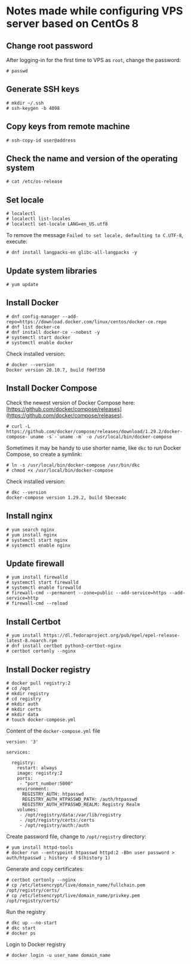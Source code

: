 # Notes made while configuring VPS server based on CentOs 8

## Change root password

After logging-in for the first time to VPS as `root`, change the password:

```
# passwd
```

## Generate SSH keys

```
# mkdir ~/.ssh
# ssh-keygen -b 4098
```

## Copy keys from remote machine

```
# ssh-copy-id user@address
```

## Check the name and version of the operating system

```
# cat /etc/os-release
```

## Set locale

```
# localectl
# localectl list-locales
# localectl set-locale LANG=en_US.utf8
```

To remove the message `Failed to set locale, defaulting to C.UTF-8`, execute:

```
# dnf install langpacks-en glibc-all-langpacks -y
```

## Update system libraries

```
# yum update
```

## Install Docker

```
# dnf config-manager --add-repo=https://download.docker.com/linux/centos/docker-ce.repo
# dnf list docker-ce
# dnf install docker-ce --nobest -y
# systemctl start docker
# systemctl enable docker
```

Check installed version:

```
# docker --version
Docker version 20.10.7, build f0df350
```

## Install Docker Compose

Check the newest version of Docker Compose here: [https://github.com/docker/compose/releases](https://github.com/docker/compose/releases).

```
# curl -L https://github.com/docker/compose/releases/download/1.29.2/docker-compose-`uname -s`-`uname -m` -o /usr/local/bin/docker-compose
```

Sometimes it may be handy to use shorter name, like `dkc` to run Docker Compose, so create a symlink:

```
# ln -s /usr/local/bin/docker-compose /usr/bin/dkc
# chmod +x /usr/local/bin/docker-compose
```

Check installed version:

```
# dkc --version
docker-compose version 1.29.2, build 5becea4c
```

## Install nginx

```
# yum search nginx
# yum install nginx
# systemctl start nginx
# systemctl enable nginx
```

## Update firewall

```
# yum install firewalld
# systemctl start firewalld
# systemctl enable firewalld
# firewall-cmd --permanent --zone=public --add-service=https --add-service=http
# firewall-cmd --reload
```

## Install Certbot

```
# yum install https://dl.fedoraproject.org/pub/epel/epel-release-latest-8.noarch.rpm
# dnf install certbot python3-certbot-nginx
# certbot certonly --nginx
```

## Install Docker registry

```
# docker pull registry:2
# cd /opt
# mkdir registry
# cd registry
# mkdir auth
# mkdir certs
# mkdir data
# touch docker-compose.yml
```

Content of the `docker-compose.yml` file

```
version: '3'

services:

  registry:
    restart: always
    image: registry:2
    ports:
     - "port_number:5000"
    environment:
      REGISTRY_AUTH: htpasswd
      REGISTRY_AUTH_HTPASSWD_PATH: /auth/htpasswd
      REGISTRY_AUTH_HTPASSWD_REALM: Registry Realm
    volumes:
     - /opt/registry/data:/var/lib/registry
     - /opt/registry/certs:/certs
     - /opt/registry/auth:/auth
```

Create password file, change to `/opt/registry` directory:

```
# yum install httpd-tools
# docker run --entrypoint htpasswd httpd:2 -Bbn user password > auth/htpasswd ; history -d $(history 1)
```

Generate and copy certificates:

```
# certbot certonly --nginx
# cp /etc/letsencrypt/live/domain_name/fullchain.pem /opt/registry/certs/
# cp /etc/letsencrypt/live/domain_name/privkey.pem /opt/registry/certs/
```

Run the registry

```
# dkc up --no-start
# dkc start
# docker ps
```

Login to Docker registry

```
# docker login -u user_name domain_name
```
